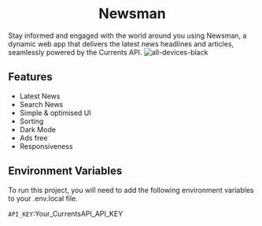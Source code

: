 <h1 align="center">Newsman</h1>

Stay informed and engaged with the world around you using Newsman, a dynamic web app that delivers the latest news headlines and articles, seamlessly powered by the Currents API.
![all-devices-black](https://github.com/sohomofficial/newsman/assets/93909798/f26407ec-1d0d-4816-af94-37be88dcaec2)

## Features

- Latest News
- Search News
- Simple & optimised UI
- Sorting
- Dark Mode
- Ads free
- Responsiveness


## Environment Variables

To run this project, you will need to add the following environment variables to your .env.local file.

`API_KEY`:Your_CurrentsAPI_API_KEY
